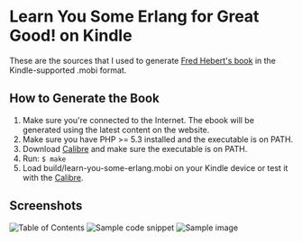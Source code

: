 Learn You Some Erlang for Great Good! on Kindle
===============================================
These are the sources that I used to generate [Fred Hebert's book][1] in the
Kindle-supported .mobi format.


How to Generate the Book
------------------------
1. Make sure you're connected to the Internet. The ebook will be generated using
the latest content on the website.
2. Make sure you have PHP >= 5.3 installed and the executable is on PATH.
3. Download [Calibre][2] and make sure the executable is on PATH.
4. Run: `$ make`
5. Load build/learn-you-some-erlang.mobi on your Kindle device or test it with
the [Calibre][2].

Screenshots
-----------
![Table of Contents](https://github.com/igstan/learn-you-some-erlang-kindle/raw/master/screenshot-01.gif)
![Sample code snippet](https://github.com/igstan/learn-you-some-erlang-kindle/raw/master/screenshot-02.gif)
![Sample image](https://github.com/igstan/learn-you-some-erlang-kindle/raw/master/screenshot-03.gif)

[1]: http://learnyousomeerlang.com/
[2]: https://calibre-ebook.com/
